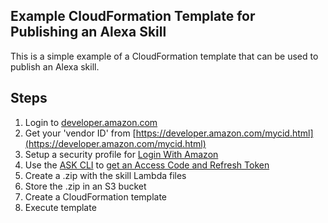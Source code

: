 Example CloudFormation Template for Publishing an Alexa Skill
---

This is a simple example of a CloudFormation template that can be used to publish an Alexa skill.

## Steps

1. Login to [developer.amazon.com](https://developer.amazon.com)
2. Get your 'vendor ID' from [https://developer.amazon.com/mycid.html](https://developer.amazon.com/mycid.html)
3. Setup a security profile for [Login With Amazon](https://developer.amazon.com/login-with-amazon)
4. Use the [ASK CLI]() to [get an Access Code and Refresh Token](https://developer.amazon.com/docs/smapi/ask-cli-command-reference.html#generate-lwa-tokens)
5. Create a .zip with the skill Lambda files
6. Store the .zip in an S3 bucket
7. Create a CloudFormation template
8. Execute template

